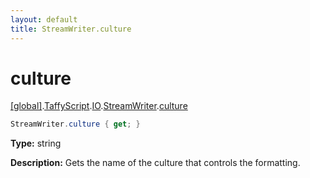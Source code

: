 ```yaml
---
layout: default
title: StreamWriter.culture
---
```


# culture

[\[global\]]({{site.baseurl}}/docs/).[TaffyScript]({{site.baseurl}}/docs/TaffyScript/).[IO]({{site.baseurl}}/docs/TaffyScript/IO/).[StreamWriter]({{site.baseurl}}/docs/TaffyScript/IO/StreamWriter/).[culture]({{site.baseurl}}/docs/TaffyScript/IO/StreamWriter/culture/)

```cs
StreamWriter.culture { get; }
```

**Type:** string

**Description:** Gets the name of the culture that controls the formatting.
